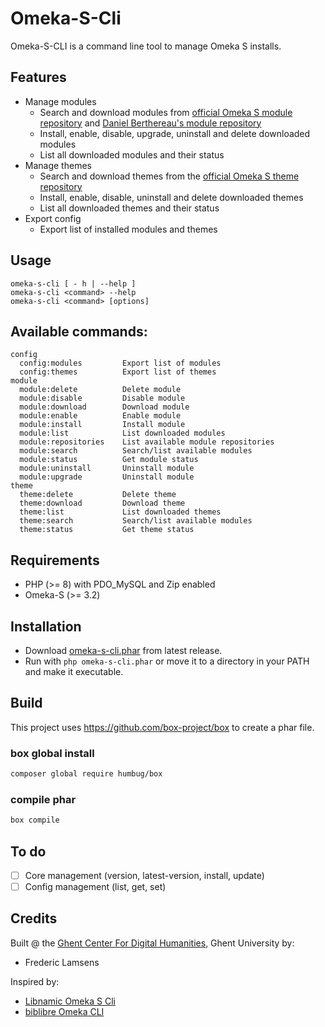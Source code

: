# Omeka-S-Cli

Omeka-S-CLI is a command line tool to manage Omeka S installs.

## Features

- Manage modules
    - Search and download modules from [official Omeka S module repository](https://omeka.org/s/modules/) and [Daniel Berthereau's module repository](https://daniel-km.github.io/UpgradeToOmekaS/en/omeka_s_modules.html)
    - Install, enable, disable, upgrade, uninstall and delete downloaded modules
    - List all downloaded modules and their status
- Manage themes
    - Search and download themes from the [official Omeka S theme repository](https://omeka.org/s/themes/)
    - Install, enable, disable, uninstall and delete downloaded themes
    - List all downloaded themes and their status
- Export config
    - Export list of installed modules and themes

## Usage

    omeka-s-cli [ - h | --help ]
    omeka-s-cli <command> --help
    omeka-s-cli <command> [options]

## Available commands:

```
config
  config:modules         Export list of modules
  config:themes          Export list of themes
module
  module:delete          Delete module
  module:disable         Disable module
  module:download        Download module
  module:enable          Enable module
  module:install         Install module
  module:list            List downloaded modules
  module:repositories    List available module repositories
  module:search          Search/list available modules
  module:status          Get module status
  module:uninstall       Uninstall module
  module:upgrade         Uninstall module
theme
  theme:delete           Delete theme
  theme:download         Download theme
  theme:list             List downloaded themes
  theme:search           Search/list available modules
  theme:status           Get theme status
```

## Requirements

- PHP (>= 8) with PDO_MySQL and Zip enabled
- Omeka-S (>= 3.2)

## Installation

- Download [omeka-s-cli.phar](https://github.com/GhentCDH/Omeka-S-Cli/releases/latest/download/omeka-s-cli.phar) from latest release.
- Run with `php omeka-s-cli.phar` or move it to a directory in your PATH and make it executable.

## Build

This project uses https://github.com/box-project/box to create a phar file.

### box global install

```bash
composer global require humbug/box
```
### compile phar

```bash
box compile
```

## To do

- [ ] Core management (version, latest-version, install, update)
- [ ] Config management (list, get, set)

## Credits

Built @ the [Ghent Center For Digital Humanities](https://www.ghentcdh.ugent.be/), Ghent University by:

* Frederic Lamsens

Inspired by:

- [Libnamic Omeka S Cli](https://github.com/Libnamic/omeka-s-cli/)
- [biblibre Omeka CLI](https://github.com/biblibre/omeka-cli)